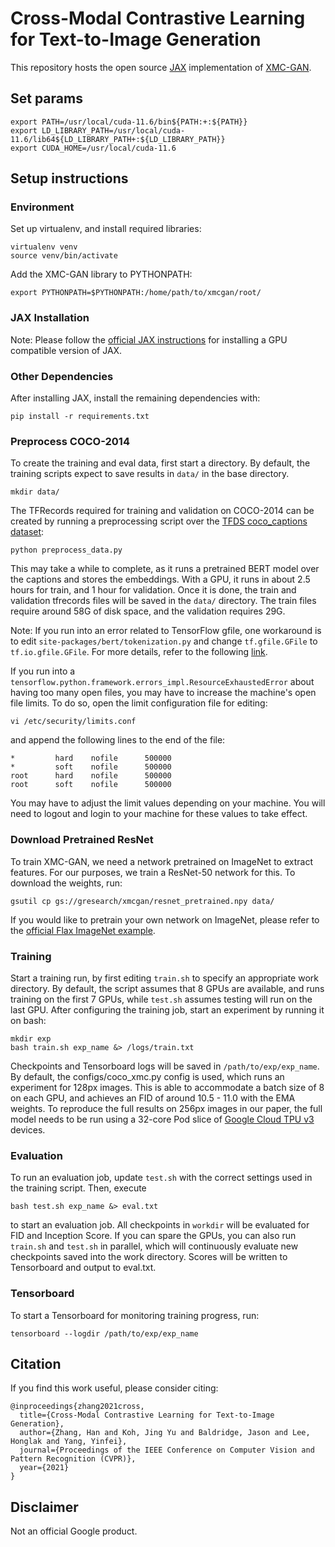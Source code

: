 # Cross-Modal Contrastive Learning for Text-to-Image Generation

This repository hosts the open source [JAX](https://github.com/google/jax) implementation of [XMC-GAN](https://arxiv.org/abs/2101.04702).

## Set params
```
export PATH=/usr/local/cuda-11.6/bin${PATH:+:${PATH}}
export LD_LIBRARY_PATH=/usr/local/cuda-11.6/lib64${LD_LIBRARY_PATH+:${LD_LIBRARY_PATH}}
export CUDA_HOME=/usr/local/cuda-11.6
```

## Setup instructions

### Environment
Set up virtualenv, and install required libraries:
```
virtualenv venv
source venv/bin/activate
```

Add the XMC-GAN library to PYTHONPATH:
```
export PYTHONPATH=$PYTHONPATH:/home/path/to/xmcgan/root/
```

### JAX Installation
Note: Please follow the [official JAX instructions](https://github.com/google/jax#pip-installation) for installing a GPU compatible version of JAX.

### Other Dependencies
After installing JAX, install the remaining dependencies with:
```
pip install -r requirements.txt
```

### Preprocess COCO-2014
To create the training and eval data, first start a directory. By default, the training scripts expect to save results in `data/` in the base directory.
```
mkdir data/
```

The TFRecords required for training and validation on COCO-2014 can be created by running a preprocessing script over the [TFDS coco_captions dataset](https://www.tensorflow.org/datasets/catalog/coco_captions):

```
python preprocess_data.py
```
This may take a while to complete, as it runs a pretrained BERT model over the captions and stores the embeddings. With a GPU, it runs in about 2.5 hours for train, and 1 hour for validation. Once it is done, the train and validation tfrecords files will be saved in the `data/` directory. The train files require around 58G of disk space, and the validation requires 29G.

Note: If you run into an error related to TensorFlow gfile, one workaround is to edit `site-packages/bert/tokenization.py` and change `tf.gfile.GFile` to `tf.io.gfile.GFile`. For more details, refer to the following [link](https://github.com/google-research/bert/issues/1133#issuecomment-703818257).

If you run into a `tensorflow.python.framework.errors_impl.ResourceExhaustedError` about having too many open files, you may have to increase the machine's open file limits. To do so, open the limit configuration file for editing:
```
vi /etc/security/limits.conf
```
and append the following lines to the end of the file:
```
*         hard    nofile      500000
*         soft    nofile      500000
root      hard    nofile      500000
root      soft    nofile      500000
```
You may have to adjust the limit values depending on your machine. You will need to logout and login to your machine for these values to take effect.


### Download Pretrained ResNet

To train XMC-GAN, we need a network pretrained on ImageNet to extract features. For our purposes, we train a ResNet-50 network for this. To download the weights, run:
```
gsutil cp gs://gresearch/xmcgan/resnet_pretrained.npy data/
```
If you would like to pretrain your own network on ImageNet, please refer to the [official Flax ImageNet example](https://github.com/google/flax/tree/master/examples/imagenet).


### Training

Start a training run, by first editing `train.sh` to specify an appropriate work directory. By default, the script assumes that 8 GPUs are available, and runs training on the first 7 GPUs, while `test.sh` assumes testing will run on the last GPU.
After configuring the training job, start an experiment by running it on bash:
```
mkdir exp
bash train.sh exp_name &> /logs/train.txt
```

Checkpoints and Tensorboard logs will be saved in `/path/to/exp/exp_name`. By default, the configs/coco_xmc.py config is used, which runs an experiment for 128px images. This is able to accommodate a batch size of 8 on each GPU, and achieves an FID of around 10.5 - 11.0 with the EMA weights. To reproduce the full results on 256px images in our paper, the full model needs to be run using a 32-core Pod slice of [Google Cloud TPU v3](https://cloud.google.com/tpu) devices.

### Evaluation

To run an evaluation job, update `test.sh` with the correct settings used in the training script. Then, execute
```
bash test.sh exp_name &> eval.txt
```
to start an evaluation job. All checkpoints in `workdir` will be evaluated for FID and Inception Score. If you can spare the GPUs, you can also run `train.sh` and `test.sh` in parallel, which will continuously evaluate new checkpoints saved into the work directory. Scores will be written to Tensorboard and output to eval.txt.

### Tensorboard

To start a Tensorboard for monitoring training progress, run:
```
tensorboard --logdir /path/to/exp/exp_name
```

## Citation

If you find this work useful, please consider citing:

```
@inproceedings{zhang2021cross,
  title={Cross-Modal Contrastive Learning for Text-to-Image Generation},
  author={Zhang, Han and Koh, Jing Yu and Baldridge, Jason and Lee, Honglak and Yang, Yinfei},
  journal={Proceedings of the IEEE Conference on Computer Vision and Pattern Recognition (CVPR)},
  year={2021}
}
```


## Disclaimer

Not an official Google product.


